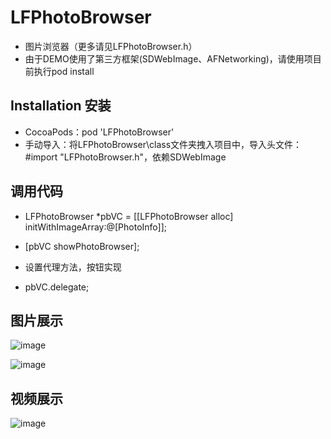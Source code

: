 # LFPhotoBrowser
* 图片浏览器（更多请见LFPhotoBrowser.h）
* 由于DEMO使用了第三方框架(SDWebImage、AFNetworking)，请使用项目前执行pod install

## Installation 安装

* CocoaPods：pod 'LFPhotoBrowser'
* 手动导入：将LFPhotoBrowser\class文件夹拽入项目中，导入头文件：#import "LFPhotoBrowser.h"，依赖SDWebImage

## 调用代码

* LFPhotoBrowser *pbVC = [[LFPhotoBrowser alloc] initWithImageArray:@[PhotoInfo]];
* [pbVC showPhotoBrowser];

* 设置代理方法，按钮实现
* pbVC.delegate;

## 图片展示

![image](https://github.com/lincf0912/LFPhotoBrowser/raw/master/screenshots/screenshot1.gif)

![image](https://github.com/lincf0912/LFPhotoBrowser/raw/master/screenshots/screenshot2.gif)

## 视频展示

![image](https://github.com/lincf0912/LFPhotoBrowser/raw/master/screenshots/screenshot3.gif)
